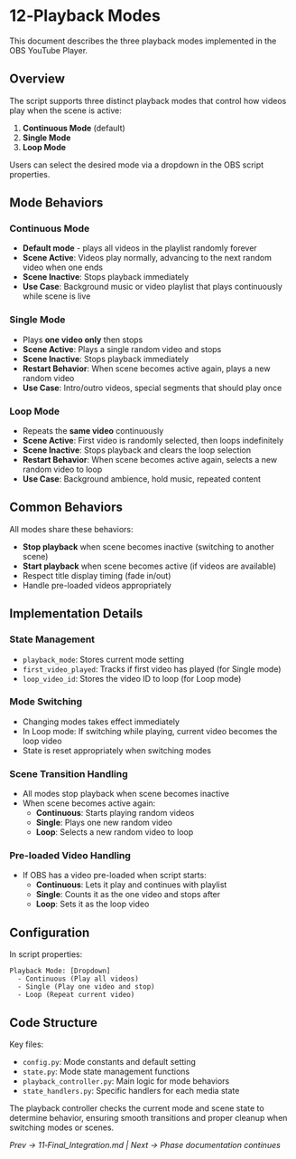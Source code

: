 # 12‑Playback Modes

This document describes the three playback modes implemented in the OBS YouTube Player.

## Overview

The script supports three distinct playback modes that control how videos play when the scene is active:

1. **Continuous Mode** (default)
2. **Single Mode**
3. **Loop Mode**

Users can select the desired mode via a dropdown in the OBS script properties.

## Mode Behaviors

### Continuous Mode
- **Default mode** - plays all videos in the playlist randomly forever
- **Scene Active**: Videos play normally, advancing to the next random video when one ends
- **Scene Inactive**: Stops playback immediately
- **Use Case**: Background music or video playlist that plays continuously while scene is live

### Single Mode
- Plays **one video only** then stops
- **Scene Active**: Plays a single random video and stops
- **Scene Inactive**: Stops playback immediately
- **Restart Behavior**: When scene becomes active again, plays a new random video
- **Use Case**: Intro/outro videos, special segments that should play once

### Loop Mode
- Repeats the **same video** continuously
- **Scene Active**: First video is randomly selected, then loops indefinitely
- **Scene Inactive**: Stops playback and clears the loop selection
- **Restart Behavior**: When scene becomes active again, selects a new random video to loop
- **Use Case**: Background ambience, hold music, repeated content

## Common Behaviors

All modes share these behaviors:
- **Stop playback** when scene becomes inactive (switching to another scene)
- **Start playback** when scene becomes active (if videos are available)
- Respect title display timing (fade in/out)
- Handle pre-loaded videos appropriately

## Implementation Details

### State Management
- `playback_mode`: Stores current mode setting
- `first_video_played`: Tracks if first video has played (for Single mode)
- `loop_video_id`: Stores the video ID to loop (for Loop mode)

### Mode Switching
- Changing modes takes effect immediately
- In Loop mode: If switching while playing, current video becomes the loop video
- State is reset appropriately when switching modes

### Scene Transition Handling
- All modes stop playback when scene becomes inactive
- When scene becomes active again:
  - **Continuous**: Starts playing random videos
  - **Single**: Plays one new random video
  - **Loop**: Selects a new random video to loop

### Pre-loaded Video Handling
- If OBS has a video pre-loaded when script starts:
  - **Continuous**: Lets it play and continues with playlist
  - **Single**: Counts it as the one video and stops after
  - **Loop**: Sets it as the loop video

## Configuration

In script properties:
```
Playback Mode: [Dropdown]
  - Continuous (Play all videos)
  - Single (Play one video and stop)  
  - Loop (Repeat current video)
```

## Code Structure

Key files:
- `config.py`: Mode constants and default setting
- `state.py`: Mode state management functions
- `playback_controller.py`: Main logic for mode behaviors
- `state_handlers.py`: Specific handlers for each media state

The playback controller checks the current mode and scene state to determine behavior, ensuring smooth transitions and proper cleanup when switching modes or scenes.

*Prev → 11‑Final_Integration.md | Next → Phase documentation continues*